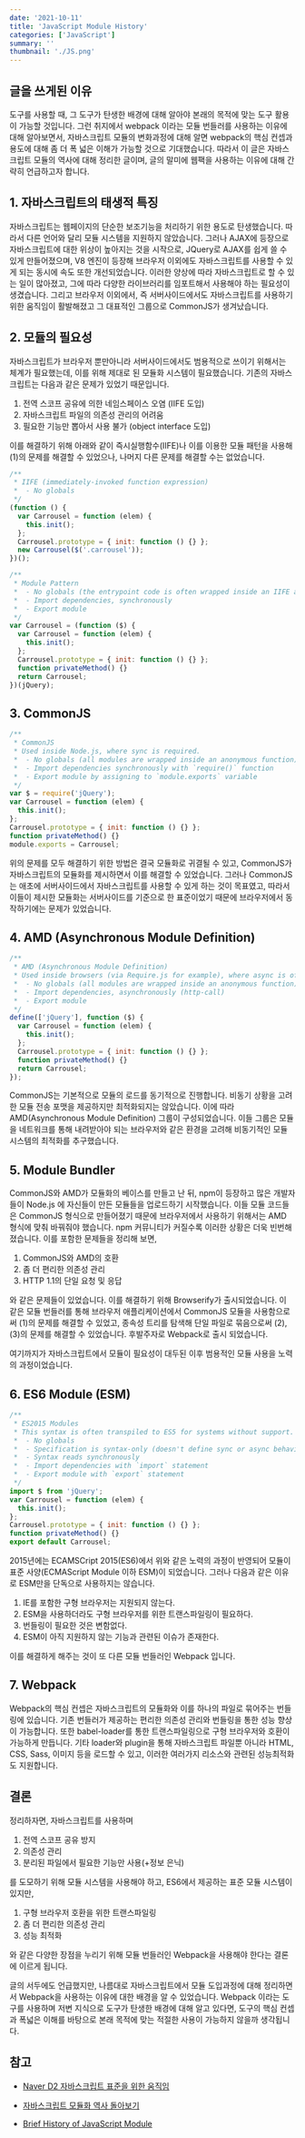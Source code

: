 ```yaml
---
date: '2021-10-11'
title: 'JavaScript Module History'
categories: ['JavaScript']
summary: ''
thumbnail: './JS.png'
---
```


## 글을 쓰게된 이유

도구를 사용할 때, 그 도구가 탄생한 배경에 대해 알아야 본래의 목적에 맞는 도구 활용이 가능할 것입니다. 그런 취지에서 webpack 이라는 모듈 번들러를 사용하는 이유에 대해 알아보면서, 자바스크립트 모듈의 변화과정에 대해 알면 webpack의 핵심 컨셉과 용도에 대해 좀 더 폭 넓은 이해가 가능할 것으로 기대했습니다. 따라서 이 글은 자바스크립트 모듈의 역사에 대해 정리한 글이며, 글의 말미에 웹팩을 사용하는 이유에 대해 간략히 언급하고자 합니다.

## 1. 자바스크립트의 태생적 특징

자바스크립트는 웹페이지의 단순한 보조기능을 처리하기 위한 용도로 탄생했습니다. 따라서 다른 언어와 달리 모듈 시스템을 지원하지 않았습니다. 그러나 AJAX에 등장으로 자바스크립트에 대한 위상이 높아지는 것을 시작으로, JQuery로 AJAX를 쉽게 쓸 수 있게 만들어졌으며, V8 엔진이 등장해 브라우저 이외에도 자바스크립트를 사용할 수 있게 되는 동시에 속도 또한 개선되었습니다. 이러한 양상에 따라 자바스크립트로 할 수 있는 일이 많아졌고, 그에 따라 다양한 라이브러리를 임포트해서 사용해야 하는 필요성이 생겼습니다. 그리고 브라우저 이외에서, 즉 서버사이드에서도 자바스크립트를 사용하기 위한 움직임이 활발해졌고 그 대표적인 그룹으로 CommonJS가 생겨났습니다.

## 2. 모듈의 필요성

자바스크립트가 브라우저 뿐만아니라 서버사이드에서도 범용적으로 쓰이기 위해서는 체계가 필요했는데, 이를 위해 제대로 된 모듈화 시스템이 필요했습니다. 기존의 자바스크립트는 다음과 같은 문제가 있었기 때문입니다.

1. 전역 스코프 공유에 의한 네임스페이스 오염 (IIFE 도입)
2. 자바스크립트 파일의 의존성 관리의 어려움
3. 필요한 기능만 뽑아서 사용 불가 (object interface 도입)

이를 해결하기 위해 아래와 같이 즉시실행함수(IIFE)나 이를 이용한 모듈 패턴을 사용해 (1)의 문제를 해결할 수 있었으나, 나머지 다른 문제를 해결할 수는 없었습니다.

```js
/**
 * IIFE (immediately-invoked function expression)
 *  - No globals
 */
(function () {
  var Carrousel = function (elem) {
    this.init();
  };
  Carrousel.prototype = { init: function () {} };
  new Carrousel($('.carrousel'));
})();

/**
 * Module Pattern
 *  - No globals (the entrypoint code is often wrapped inside an IIFE as well)
 *  - Import dependencies, synchronously
 *  - Export module
 */
var Carrousel = (function ($) {
  var Carrousel = function (elem) {
    this.init();
  };
  Carrousel.prototype = { init: function () {} };
  function privateMethod() {}
  return Carrousel;
})(jQuery);
```

## 3. CommonJS

```js
/**
 * CommonJS
 * Used inside Node.js, where sync is required.
 *  - No globals (all modules are wrapped inside an anonymous function)
 *  - Import dependencies synchronously with `require()` function
 *  - Export module by assigning to `module.exports` variable
 */
var $ = require('jQuery');
var Carrousel = function (elem) {
  this.init();
};
Carrousel.prototype = { init: function () {} };
function privateMethod() {}
module.exports = Carrousel;
```

위의 문제를 모두 해결하기 위한 방법은 결국 모듈화로 귀결될 수 있고, CommonJS가 자바스크립트의 모듈화를 제시하면서 이를 해결할 수 있었습니다. 그러나 CommonJS는 애초에 서버사이드에서 자바스크립트를 사용할 수 있게 하는 것이 목표였고, 따라서 이들이 제시한 모듈화는 서버사이드를 기준으로 한 표준이었기 때문에 브라우저에서 동작하기에는 문제가 있었습니다.

## 4. AMD (Asynchronous Module Definition)

```js
/**
 * AMD (Asynchronous Module Definition)
 * Used inside browsers (via Require.js for example), where async is often required.
 *  - No globals (all modules are wrapped inside an anonymous function)
 *  - Import dependencies, asynchronously (http-call)
 *  - Export module
 */
define(['jQuery'], function ($) {
  var Carrousel = function (elem) {
    this.init();
  };
  Carrousel.prototype = { init: function () {} };
  function privateMethod() {}
  return Carrousel;
});
```

CommonJS는 기본적으로 모듈의 로드를 동기적으로 진행합니다. 비동기 상황을 고려한 모듈 전송 포맷을 제공하지만 최적화되지는 않았습니다. 이에 따라 AMD(Asynchronous Module Definition) 그룹이 구성되었습니다. 이들 그룹은 모듈을 네트워크를 통해 내려받아야 되는 브라우저와 같은 환경을 고려해 비동기적인 모듈 시스템의 최적화를 추구했습니다.

## 5. Module Bundler

CommonJS와 AMD가 모듈화의 베이스를 만들고 난 뒤, npm이 등장하고 많은 개발자들이 Node.js 에 자신들이 만든 모듈들을 업로드하기 시작했습니다. 이들 모듈 코드들은 CommonJS 형식으로 만들어졌기 때문에 브라우저에서 사용하기 위해서는 AMD 형식에 맞춰 바꿔줘야 했습니다. npm 커뮤니티가 커질수록 이러한 상황은 더욱 빈번해졌습니다. 이를 포함한 문제들을 정리해 보면,

1. CommonJS와 AMD의 호환
2. 좀 더 편리한 의존성 관리
3. HTTP 1.1의 단일 요청 및 응답

와 같은 문제들이 있었습니다. 이를 해결하기 위해 Browserify가 출시되었습니다. 이 같은 모듈 번들러를 통해 브라우저 애플리케이션에서 CommonJS 모듈을 사용함으로써 (1)의 문제를 해결할 수 있었고, 종속성 트리를 탐색해 단일 파일로 묶음으로써 (2), (3)의 문제를 해결할 수 있었습니다. 후발주자로 Webpack로 출시 되었습니다.

여기까지가 자바스크립트에서 모듈이 필요성이 대두된 이후 범용적인 모듈 사용을 노력의 과정이었습니다.

## 6. ES6 Module (ESM)

```js
/**
 * ES2015 Modules
 * This syntax is often transpiled to ES5 for systems without support. The transpilation target is either CommonJS or AMD.
 *  - No globals
 *  - Specification is syntax-only (doesn't define sync or async behaviour)
 *  - Syntax reads synchronously
 *  - Import dependencies with `import` statement
 *  - Export module with `export` statement
 */
import $ from 'jQuery';
var Carrousel = function (elem) {
  this.init();
};
Carrousel.prototype = { init: function () {} };
function privateMethod() {}
export default Carrousel;
```

2015년에는 ECAMSCript 2015(ES6)에서 위와 같은 노력의 과정이 반영되어 모듈이 표준 사양(ECMAScript Module 이하 ESM)이 되었습니다. 그러나 다음과 같은 이유로 ESM만을 단독으로 사용하지는 않습니다.

1. IE를 포함한 구형 브라우저는 지원되지 않는다.
2. ESM을 사용하더라도 구형 브라우저를 위한 트랜스파일링이 필요하다.
3. 번들링이 필요한 것은 변함없다.
4. ESM이 아직 지원하지 않는 기능과 관련된 이슈가 존재한다.

이를 해결하게 해주는 것이 또 다른 모듈 번들러인 Webpack 입니다.

## 7. Webpack

Webpack의 핵심 컨셉은 자바스크립트의 모듈화와 이를 하나의 파일로 묶어주는 번들링에 있습니다. 기존 번들러가 제공하는 편리한 의존성 관리와 번들링을 통한 성능 향상이 가능합니다. 또한 babel-loader를 통한 트랜스파일링으로 구형 브라우저와 호환이 가능하게 만듭니다. 기타 loader와 plugin을 통해 자바스크립트 파일뿐 아니라 HTML, CSS, Sass, 이미지 등을 로드할 수 있고, 이러한 여러가지 리소스와 관련된 성능최적화도 지원합니다.

## 결론

정리하자면, 자바스크립트를 사용하며

1. 전역 스코프 공유 방지
2. 의존성 관리
3. 분리된 파일에서 필요한 기능만 사용(+정보 은닉)

를 도모하기 위해 모듈 시스템을 사용해야 하고, ES6에서 제공하는 표준 모듈 시스템이 있지만,

1. 구형 브라우저 호환을 위한 트랜스파일링
2. 좀 더 편리한 의존성 관리
3. 성능 최적화

와 같은 다양한 장점을 누리기 위해 모듈 번들러인 Webpack을 사용해야 한다는 결론에 이르게 됩니다.

글의 서두에도 언급했지만, 나름대로 자바스크립트에서 모듈 도입과정에 대해 정리하면서 Webpack을 사용하는 이유에 대한 배경을 알 수 있었습니다. Webpack 이라는 도구를 사용하며 저변 지식으로 도구가 탄생한 배경에 대해 알고 있다면, 도구의 핵심 컨셉과 폭넓은 이해를 바탕으로 본래 목적에 맞는 적절한 사용이 가능하지 않을까 생각됩니다.

## 참고

- [Naver D2 자바스크립트 표준을 위한 움직임](https://d2.naver.com/helloworld/12864)

- [자바스크립트 모듈화 역사 돌아보기](https://medium.com/@chullino/%EC%9B%B9%ED%8C%A9-3-4-js%EB%AA%A8%EB%93%88%ED%99%94-%EC%97%AD%EC%82%AC-%EB%8F%8C%EC%95%84%EB%B3%B4%EA%B8%B0-1-9df997f82002)

- [Brief History of JavaScript Module](https://medium.com/sungthecoder/javascript-module-module-loader-module-bundler-es6-module-confused-yet-6343510e7bde)

